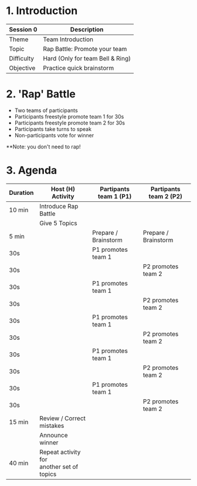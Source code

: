 # 1. Introduction

| Session 0  | Description                      |
| ---------- | -------------------------------- |
| Theme      | Team Introduction                |
| Topic      | Rap Battle: Promote your team    |
| Difficulty | Hard (Only for team Bell & Ring) |
| Objective  | Practice quick brainstorm        |

# 2. 'Rap' Battle

- Two teams of participants
- Participants freestyle promote team 1 for 30s
- Participants freestyle promote team 2 for 30s
- Participants take turns to speak
- Non-participants vote for winner

**Note: you don't need to rap!

# 3. Agenda

| Duration | Host (H) Activity                             | Partipants team 1 (P1) | Partipants team 2 (P2) |
| -------- | --------------------------------------------- | ---------------------- | ---------------------- |
| 10 min   | Introduce Rap Battle                          |                        |                        |
|          | Give 5 Topics                                 |                        |                        |
| 5 min    |                                               | Prepare / Brainstorm   | Prepare / Brainstorm   |
| 30s      |                                               | P1 promotes team 1     |                        |
| 30s      |                                               |                        | P2 promotes team 2     |
| 30s      |                                               | P1 promotes team 1     |                        |
| 30s      |                                               |                        | P2 promotes team 2     |
| 30s      |                                               | P1 promotes team 1     |                        |
| 30s      |                                               |                        | P2 promotes team 2     |
| 30s      |                                               | P1 promotes team 1     |                        |
| 30s      |                                               |                        | P2 promotes team 2     |
| 30s      |                                               | P1 promotes team 1     |                        |
| 30s      |                                               |                        | P2 promotes team 2     |
| 15 min   | Review / Correct mistakes                     |                        |                        |
|          | Announce winner                               |                        |                        |
| 40 min   | Repeat activity for</br>another set of topics |                        |                        |
